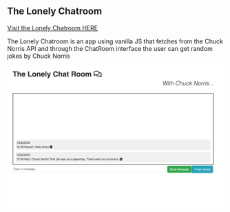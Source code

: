## The Lonely Chatroom

[Visit the Lonely Chatroom HERE](https://piscespieces.github.io/lonely_chatroom/)

The Lonely Chatroom is an app using vanilla JS that fetches from the Chuck Norris API and through the ChatRoom interface the user can get random jokes by Chuck Norris

![image](chucknorris_showcase.png "Chuck Norris Chatroom")
